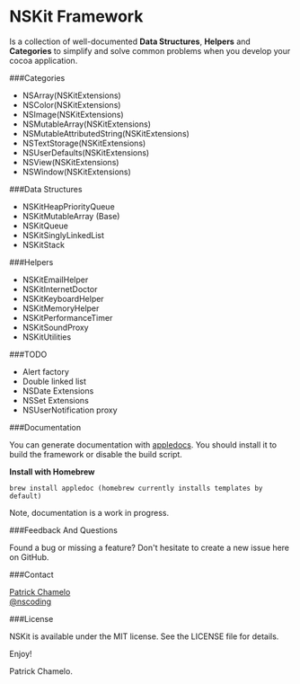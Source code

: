NSKit Framework
=====

Is a collection of well-documented __Data Structures__, __Helpers__ and __Categories__ to simplify and solve common problems when you develop your cocoa application. 

###Categories
- NSArray(NSKitExtensions)
- NSColor(NSKitExtensions)
- NSImage(NSKitExtensions)
- NSMutableArray(NSKitExtensions)
- NSMutableAttributedString(NSKitExtensions)
- NSTextStorage(NSKitExtensions)
- NSUserDefaults(NSKitExtensions)
- NSView(NSKitExtensions)
- NSWindow(NSKitExtensions)

###Data Structures
- NSKitHeapPriorityQueue
- NSKitMutableArray (Base)
- NSKitQueue
- NSKitSinglyLinkedList
- NSKitStack

###Helpers
- NSKitEmailHelper
- NSKitInternetDoctor
- NSKitKeyboardHelper
- NSKitMemoryHelper
- NSKitPerformanceTimer
- NSKitSoundProxy
- NSKitUtilities

###TODO
- Alert factory
- Double linked list
- NSDate Extensions
- NSSet Extensions
- NSUserNotification proxy

###Documentation

You can generate documentation with [appledocs](https://github.com/tomaz/appledoc). You should install it to build the framework or disable the build script.

**Install with Homebrew** 

    brew install appledoc (homebrew currently installs templates by default)

Note, documentation is a work in progress.

###Feedback And Questions

Found a bug or missing a feature? Don't hesitate to create a new issue here on GitHub.

###Contact

[Patrick Chamelo](https://github.com/nscoding)<br />
[@nscoding](https://twitter.com/nscoding)

###License

NSKit is available under the MIT license. See the LICENSE file for details.

Enjoy!

Patrick Chamelo.
